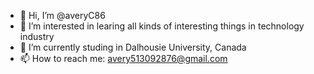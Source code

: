 - 👋 Hi, I’m @averyC86
- 👀 I’m interested in learing all kinds of interesting things in technology industry
- 🌱 I’m currently studing in Dalhousie University, Canada
- 📫 How to reach me: avery513092876@gmail.com

<!---
Welocme to my GitHUb!
--->
